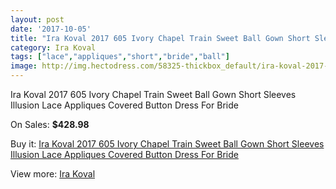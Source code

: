 ```yaml
---
layout: post
date: '2017-10-05'
title: "Ira Koval 2017 605 Ivory Chapel Train Sweet Ball Gown Short Sleeves Illusion Lace Appliques Covered Button Dress For Bride"
category: Ira Koval
tags: ["lace","appliques","short","bride","ball"]
image: http://img.hectodress.com/58325-thickbox_default/ira-koval-2017-605-ivory-chapel-train-sweet-ball-gown-short-sleeves-illusion-lace-appliques-covered-button-dress-for-bride.jpg
---
```

Ira Koval 2017 605 Ivory Chapel Train Sweet Ball Gown Short Sleeves Illusion Lace Appliques Covered Button Dress For Bride

On Sales: **$428.98**
<a href="https://www.hectodress.com/ira-koval/18186-ira-koval-2017-605-ivory-chapel-train-sweet-ball-gown-short-sleeves-illusion-lace-appliques-covered-button-dress-for-bride.html"><amp-img layout="responsive" width="600" height="600" src="//img.hectodress.com/58325-thickbox_default/ira-koval-2017-605-ivory-chapel-train-sweet-ball-gown-short-sleeves-illusion-lace-appliques-covered-button-dress-for-bride.jpg" alt="Ira Koval 2017 605 Ivory Chapel Train Sweet Ball Gown Short Sleeves Illusion Lace Appliques Covered Button Dress For Bride 0" /></a>
<a href="https://www.hectodress.com/ira-koval/18186-ira-koval-2017-605-ivory-chapel-train-sweet-ball-gown-short-sleeves-illusion-lace-appliques-covered-button-dress-for-bride.html"><amp-img layout="responsive" width="600" height="600" src="//img.hectodress.com/58331-thickbox_default/ira-koval-2017-605-ivory-chapel-train-sweet-ball-gown-short-sleeves-illusion-lace-appliques-covered-button-dress-for-bride.jpg" alt="Ira Koval 2017 605 Ivory Chapel Train Sweet Ball Gown Short Sleeves Illusion Lace Appliques Covered Button Dress For Bride 1" /></a>
<a href="https://www.hectodress.com/ira-koval/18186-ira-koval-2017-605-ivory-chapel-train-sweet-ball-gown-short-sleeves-illusion-lace-appliques-covered-button-dress-for-bride.html"><amp-img layout="responsive" width="600" height="600" src="//img.hectodress.com/58330-thickbox_default/ira-koval-2017-605-ivory-chapel-train-sweet-ball-gown-short-sleeves-illusion-lace-appliques-covered-button-dress-for-bride.jpg" alt="Ira Koval 2017 605 Ivory Chapel Train Sweet Ball Gown Short Sleeves Illusion Lace Appliques Covered Button Dress For Bride 2" /></a>
<a href="https://www.hectodress.com/ira-koval/18186-ira-koval-2017-605-ivory-chapel-train-sweet-ball-gown-short-sleeves-illusion-lace-appliques-covered-button-dress-for-bride.html"><amp-img layout="responsive" width="600" height="600" src="//img.hectodress.com/58329-thickbox_default/ira-koval-2017-605-ivory-chapel-train-sweet-ball-gown-short-sleeves-illusion-lace-appliques-covered-button-dress-for-bride.jpg" alt="Ira Koval 2017 605 Ivory Chapel Train Sweet Ball Gown Short Sleeves Illusion Lace Appliques Covered Button Dress For Bride 3" /></a>
<a href="https://www.hectodress.com/ira-koval/18186-ira-koval-2017-605-ivory-chapel-train-sweet-ball-gown-short-sleeves-illusion-lace-appliques-covered-button-dress-for-bride.html"><amp-img layout="responsive" width="600" height="600" src="//img.hectodress.com/58328-thickbox_default/ira-koval-2017-605-ivory-chapel-train-sweet-ball-gown-short-sleeves-illusion-lace-appliques-covered-button-dress-for-bride.jpg" alt="Ira Koval 2017 605 Ivory Chapel Train Sweet Ball Gown Short Sleeves Illusion Lace Appliques Covered Button Dress For Bride 4" /></a>
<a href="https://www.hectodress.com/ira-koval/18186-ira-koval-2017-605-ivory-chapel-train-sweet-ball-gown-short-sleeves-illusion-lace-appliques-covered-button-dress-for-bride.html"><amp-img layout="responsive" width="600" height="600" src="//img.hectodress.com/58327-thickbox_default/ira-koval-2017-605-ivory-chapel-train-sweet-ball-gown-short-sleeves-illusion-lace-appliques-covered-button-dress-for-bride.jpg" alt="Ira Koval 2017 605 Ivory Chapel Train Sweet Ball Gown Short Sleeves Illusion Lace Appliques Covered Button Dress For Bride 5" /></a>
<a href="https://www.hectodress.com/ira-koval/18186-ira-koval-2017-605-ivory-chapel-train-sweet-ball-gown-short-sleeves-illusion-lace-appliques-covered-button-dress-for-bride.html"><amp-img layout="responsive" width="600" height="600" src="//img.hectodress.com/58326-thickbox_default/ira-koval-2017-605-ivory-chapel-train-sweet-ball-gown-short-sleeves-illusion-lace-appliques-covered-button-dress-for-bride.jpg" alt="Ira Koval 2017 605 Ivory Chapel Train Sweet Ball Gown Short Sleeves Illusion Lace Appliques Covered Button Dress For Bride 6" /></a>

Buy it: [Ira Koval 2017 605 Ivory Chapel Train Sweet Ball Gown Short Sleeves Illusion Lace Appliques Covered Button Dress For Bride](https://www.hectodress.com/ira-koval/18186-ira-koval-2017-605-ivory-chapel-train-sweet-ball-gown-short-sleeves-illusion-lace-appliques-covered-button-dress-for-bride.html "Ira Koval 2017 605 Ivory Chapel Train Sweet Ball Gown Short Sleeves Illusion Lace Appliques Covered Button Dress For Bride")

View more: [Ira Koval](https://www.hectodress.com/77-ira-koval "Ira Koval")